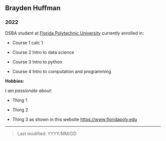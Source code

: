 ## Brayden Huffman

### 2022

DSBA student at [Florida Polytechnic University](https://www.floridapoly.edu) currently enrolled in: 

- Course 1 calc 1

- Course 2 Intro to data science

- Course 3 Intro to python

- Course 4 Intro to computation and programming

**Hobbies:**

I am _passionate about_: 

- Thing 1

- Thing 2

- Thing 3 as shown in this website <https://www.floridapoly.edu>

***

> Last modified: YYYY/MM/DD